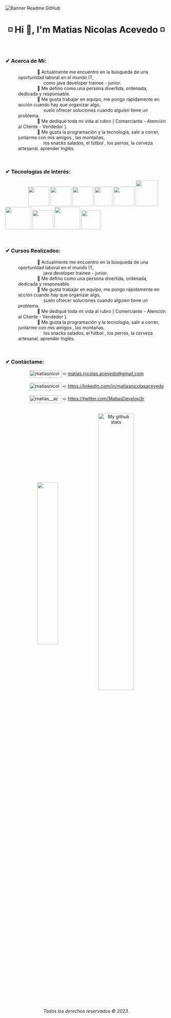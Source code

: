 <image align="center" src="https://i.ibb.co/KhrC5BQ/GITHUB.png" alt="Banner Readme GitHub">
  
<h1 align="center"> ◽ Hi 👋, I'm Matias Nicolas Acevedo ◽ </h1>

<br>
<h3 align="left">✔ Acerca de Mí:</h3>

<dl>

<dd>&nbsp;&nbsp;&nbsp;&nbsp;&nbsp;&nbsp;&nbsp;&nbsp;&nbsp;&nbsp;&nbsp;&nbsp;&nbsp;&nbsp; 🔸 Actualmente me encuentro en la búsqueda de una oportunidad laboral en el mundo IT,<br>
&nbsp;&nbsp;&nbsp;&nbsp;&nbsp;&nbsp;&nbsp;&nbsp;&nbsp;&nbsp;&nbsp;&nbsp;&nbsp;&nbsp;&nbsp;&nbsp;&nbsp;&nbsp;&nbsp; como java developer trainee - junior.

<dd>&nbsp;&nbsp;&nbsp;&nbsp;&nbsp;&nbsp;&nbsp;&nbsp;&nbsp;&nbsp;&nbsp;&nbsp;&nbsp;&nbsp; 🔸 Me defino como una persona divertida, ordenada, dedicada y responsable.

<dd>&nbsp;&nbsp;&nbsp;&nbsp;&nbsp;&nbsp;&nbsp;&nbsp;&nbsp;&nbsp;&nbsp;&nbsp;&nbsp;&nbsp; 🔸 Me gusta trabajar en equipo, me pongo rápidamente en acción cuando hay que organizar algo,<br> 
&nbsp;&nbsp;&nbsp;&nbsp;&nbsp;&nbsp;&nbsp;&nbsp;&nbsp;&nbsp;&nbsp;&nbsp;&nbsp;&nbsp;&nbsp;&nbsp;&nbsp;&nbsp;&nbsp; suelo ofrecer soluciones cuando alguien tiene un problema.

<dd>&nbsp;&nbsp;&nbsp;&nbsp;&nbsp;&nbsp;&nbsp;&nbsp;&nbsp;&nbsp;&nbsp;&nbsp;&nbsp;&nbsp; 🔸 Me dediqué toda mi vida al rubro [ Comerciante - Atención al Cliente - Vendedor ].


<dd>&nbsp;&nbsp;&nbsp;&nbsp;&nbsp;&nbsp;&nbsp;&nbsp;&nbsp;&nbsp;&nbsp;&nbsp;&nbsp;&nbsp; 🔸 Me gusta la programación y la tecnología, salir a correr, juntarme con mis amigos , las montañas,<br>
&nbsp;&nbsp;&nbsp;&nbsp;&nbsp;&nbsp;&nbsp;&nbsp;&nbsp;&nbsp;&nbsp;&nbsp;&nbsp;&nbsp;&nbsp;&nbsp;&nbsp;&nbsp;&nbsp; los snacks salados, el fútbol , los perros, la cerveza artesanal, aprender Inglés.
</dl>
        
<br>
<h3 align="left">✔ Técnologias de Interés:</h3>

&nbsp;&nbsp;&nbsp;&nbsp;&nbsp;&nbsp;&nbsp;&nbsp;&nbsp;&nbsp;&nbsp;&nbsp;&nbsp;&nbsp;&nbsp;&nbsp;&nbsp;&nbsp;<img src="https://cdn.jsdelivr.net/gh/devicons/devicon/icons/html5/html5-original.svg" width="65" height="60"/>&nbsp;<img src="https://cdn.jsdelivr.net/gh/devicons/devicon/icons/css3/css3-original.svg" width="65" height="60"/>&nbsp;<img src="https://cdn.jsdelivr.net/gh/devicons/devicon/icons/bootstrap/bootstrap-original-wordmark.svg" width="65" height="60"/>&nbsp;<img src="https://i.ibb.co/yqV17bw/kisspng-react-javascript-redux-vue-js-angular-javascript-jquery-5bfa71f2d1fc87-538150021543139826860.png" width="55" height="60"/>&nbsp;<img src="https://cdn.jsdelivr.net/gh/devicons/devicon/icons/react/react-original-wordmark.svg" width="65" height="60"/>&nbsp;<img src="https://cdn.jsdelivr.net/gh/devicons/devicon/icons/java/java-original-wordmark.svg" width="70" height="80"/>&nbsp;<img src="https://cdn.jsdelivr.net/gh/devicons/devicon/icons/spring/spring-original-wordmark.svg" width="80" height="70"/>&nbsp;<img src="https://cdn.jsdelivr.net/gh/devicons/devicon/icons/git/git-original.svg" width="65" height="60"/>&nbsp;<img src="https://cdn.jsdelivr.net/gh/devicons/devicon/icons/mysql/mysql-original-wordmark.svg" width="80" height="70"/>&nbsp;<img src="https://www.vectorlogo.zone/logos/getpostman/getpostman-icon.svg" width="60" height="60"/>

<br>

<h3 align="left">✔ Cursos Realizados:</h3>

<dl>

<dd>&nbsp;&nbsp;&nbsp;&nbsp;&nbsp;&nbsp;&nbsp;&nbsp;&nbsp;&nbsp;&nbsp;&nbsp;&nbsp;&nbsp; 🔸 Actualmente me encuentro en la búsqueda de una oportunidad laboral en el mundo IT,<br>
&nbsp;&nbsp;&nbsp;&nbsp;&nbsp;&nbsp;&nbsp;&nbsp;&nbsp;&nbsp;&nbsp;&nbsp;&nbsp;&nbsp;&nbsp;&nbsp;&nbsp;&nbsp;&nbsp; java developer trainee - junior.

<dd>&nbsp;&nbsp;&nbsp;&nbsp;&nbsp;&nbsp;&nbsp;&nbsp;&nbsp;&nbsp;&nbsp;&nbsp;&nbsp;&nbsp; 🔸 Me defino como una persona divertida, ordenada, dedicada y responsable.

<dd>&nbsp;&nbsp;&nbsp;&nbsp;&nbsp;&nbsp;&nbsp;&nbsp;&nbsp;&nbsp;&nbsp;&nbsp;&nbsp;&nbsp; 🔸 Me gusta trabajar en equipo, me pongo rápidamente en acción cuando hay que organizar algo,<br> 
&nbsp;&nbsp;&nbsp;&nbsp;&nbsp;&nbsp;&nbsp;&nbsp;&nbsp;&nbsp;&nbsp;&nbsp;&nbsp;&nbsp;&nbsp;&nbsp;&nbsp;&nbsp;&nbsp; suelo ofrecer soluciones cuando alguien tiene un problema.

<dd>&nbsp;&nbsp;&nbsp;&nbsp;&nbsp;&nbsp;&nbsp;&nbsp;&nbsp;&nbsp;&nbsp;&nbsp;&nbsp;&nbsp; 🔸 Me dediqué toda mi vida al rubro [ Comerciante - Atención al Cliente - Vendedor ].


<dd>&nbsp;&nbsp;&nbsp;&nbsp;&nbsp;&nbsp;&nbsp;&nbsp;&nbsp;&nbsp;&nbsp;&nbsp;&nbsp;&nbsp; 🔸 Me gusta la programación y la tecnología, salir a correr, juntarme con mis amigos , las montañas,<br>
&nbsp;&nbsp;&nbsp;&nbsp;&nbsp;&nbsp;&nbsp;&nbsp;&nbsp;&nbsp;&nbsp;&nbsp;&nbsp;&nbsp;&nbsp;&nbsp;&nbsp;&nbsp;&nbsp; los snacks salados, el fútbol , los perros, la cerveza artesanal, aprender Inglés.
</dl>
        
<br>
<h3 align="left">✔ Contáctame:</h3>

<p>

&nbsp;&nbsp;&nbsp;&nbsp;&nbsp;&nbsp;&nbsp;&nbsp;&nbsp;&nbsp;&nbsp;&nbsp;&nbsp;&nbsp;&nbsp;&nbsp;&nbsp;&nbsp; <a href="mailto:matias.nicolas.acevedo@gmail.com" target="blank"><img align="center" src="https://img.shields.io/badge/Gmail-D14836?style=for-the-badge&logo=gmail&logoColor=white" alt="matiasnicolasacevedo" width="100" height="25"/></a>   ➪ matias.nicolas.acevedo@gmail.com

&nbsp;&nbsp;&nbsp;&nbsp;&nbsp;&nbsp;&nbsp;&nbsp;&nbsp;&nbsp;&nbsp;&nbsp;&nbsp;&nbsp;&nbsp;&nbsp;&nbsp;&nbsp; <a href="https://linkedin.com/in/matiasnicolasacevedo" target="blank"><img align="center" src="https://img.shields.io/badge/LinkedIn-0077B5?style=for-the-badge&logo=linkedin&logoColor=white" alt="matiasnicolasacevedo" width="100" height="25" target="blank"/></a> ➪ https://linkedin.com/in/matiasnicolasacevedo

&nbsp;&nbsp;&nbsp;&nbsp;&nbsp;&nbsp;&nbsp;&nbsp;&nbsp;&nbsp;&nbsp;&nbsp;&nbsp;&nbsp;&nbsp;&nbsp;&nbsp;&nbsp; <a href="https://twitter.com/MatiasDevelop3r" target="blank"><img align="center" src="https://img.shields.io/badge/Twitter-1DA1F2?style=for-the-badge&logo=twitter&logoColor=white" alt="matias__acevedo" width="100" height="25"/></a>  ➪ https://twitter.com/MatiasDevelop3r

</p>

<br>

<div align="center">
  <img align="center" src="https://github-readme-stats.vercel.app/api/top-langs/?username=MatiasNicolasAcevedo&layout=compact&theme=cobalt&hide_border=true" width="36%"/>
   <img align="center" src="https://github-readme-stats.vercel.app/api?username=MatiasNicolasAcevedo&show_icons=true&include_all_commits=true&theme=cobalt&hide_border=true" alt="My github stats" width="47%"/> 
</div>


<h6 align="center"> Todos los derechos reservados © 2023. </h6>
